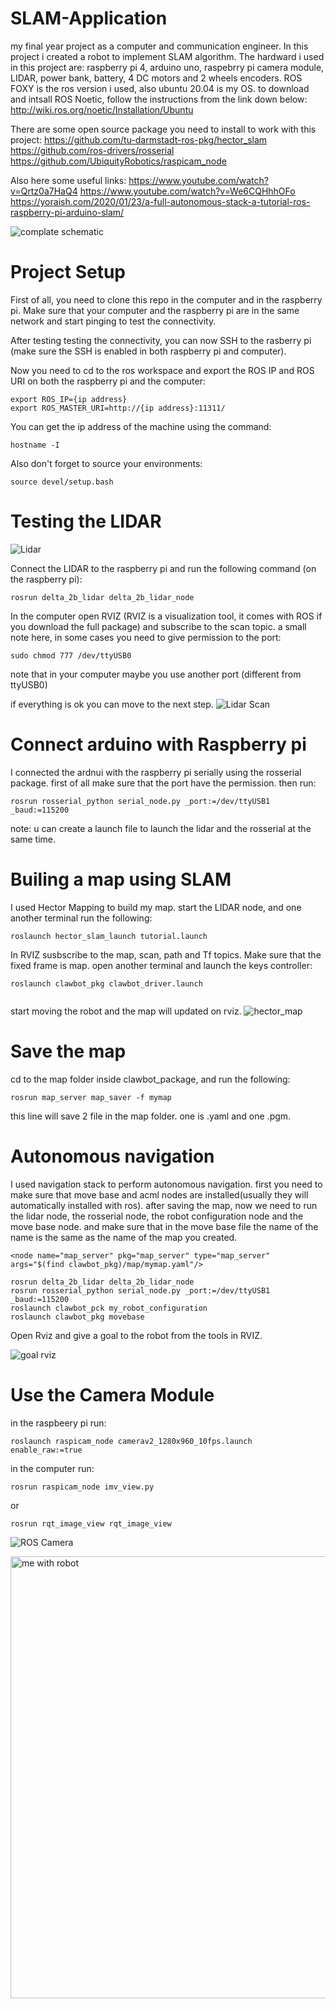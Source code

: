# SLAM-Application
my final year project as a computer and communication engineer.
In this project i created a robot to implement SLAM algorithm. The hardward i used in this project are: raspberry pi 4, arduino uno, raspebrry pi camera module, LIDAR, power bank, battery, 4 DC motors and 2 wheels encoders.
ROS FOXY is the ros version i used, also ubuntu 20.04 is my OS.
to download and intsall ROS Noetic, follow the instructions from the link down below:
http://wiki.ros.org/noetic/Installation/Ubuntu

There are some open source package you need to install to work with this project:
https://github.com/tu-darmstadt-ros-pkg/hector_slam
https://github.com/ros-drivers/rosserial
https://github.com/UbiquityRobotics/raspicam_node

Also here some useful links:
https://www.youtube.com/watch?v=Qrtz0a7HaQ4
https://www.youtube.com/watch?v=We6CQHhhOFo
https://yoraish.com/2020/01/23/a-full-autonomous-stack-a-tutorial-ros-raspberry-pi-arduino-slam/

![complate schematic](https://user-images.githubusercontent.com/73353537/127464745-c2d5dd35-4323-46a6-b5e9-a2720bf9abdd.JPG)

# Project Setup
First of all, you need to clone this repo in the computer and in the raspberry pi. Make sure that your computer and the raspberry pi are in the same network and start pinging to test the connectivity.

After testing testing the connectivity, you can now SSH to the rasberry pi (make sure the SSH is enabled in both raspberry pi and computer). 

Now you need to cd to the ros workspace and export the ROS IP and ROS URI on both the raspberry pi and the computer: 
```
export ROS_IP={ip address}
export ROS_MASTER_URI=http://{ip address}:11311/
```
You can get the ip address of the machine using the command:
```
hostname -I
```
Also don't forget to source your environments:
```
source devel/setup.bash
```
# Testing the LIDAR
![Lidar](https://user-images.githubusercontent.com/73353537/127492066-15d3c742-9cce-42c7-a99e-605be6fd33e1.jpeg)

Connect the LIDAR to the raspberry pi and run the following command (on the raspberry pi):
```
rosrun delta_2b_lidar delta_2b_lidar_node
```
In the computer open RVIZ (RVIZ is a visualization tool, it comes with ROS if you download the full package) and subscribe to the scan topic.
a small note here, in some cases you need to give permission to the port:
```
sudo chmod 777 /dev/ttyUSB0
```
note that in your computer maybe you use another port (different from ttyUSB0)

if everything is ok you can move to the next step.
![Lidar Scan](https://user-images.githubusercontent.com/73353537/127491731-4be1b2ca-2c07-4ab8-becc-30377f3696cd.JPG)


# Connect arduino with Raspberry pi
I connected the ardnui with the raspberry pi serially using the rosserial package. first of all make sure that the port have the permission.
then run:
```
rosrun rosserial_python serial_node.py _port:=/dev/ttyUSB1 _baud:=115200
```
note: u can create a launch file to launch the lidar and the rosserial at the same time.

# Builing a map using SLAM
I used Hector Mapping to build my map. start the LIDAR node, and one another terminal run the following:
```
roslaunch hector_slam_launch tutorial.launch
```
In RVIZ susbscribe to the map, scan, path and Tf topics. Make sure that the fixed frame is map.
open another terminal and launch the keys controller:
```
roslaunch clawbot_pkg clawbot_driver.launch
 
```
start moving the robot and the map will updated on rviz.
![hector_map](https://user-images.githubusercontent.com/73353537/127491688-19856dd9-bab5-427d-a60a-5b8adbe0d43a.JPG)

# Save the map
cd to the map folder inside clawbot_package, and run the following:
```
rosrun map_server map_saver -f mymap
```
this line will save 2 file in the map folder. one is .yaml and one .pgm.

# Autonomous navigation
I used navigation stack to perform autonomous navigation. first you need to make sure that move base and acml nodes are installed(usually they will automatically installed with ros).
after saving the map, now we need to run the lidar node, the rosserial node, the robot configuration node and the move base node.
and make sure that in the move base file the name of the name is the same as the name of the map you created.
```
<node name="map_server" pkg="map_server" type="map_server" args="$(find clawbot_pkg)/map/mymap.yaml"/>
```

```
rosrun delta_2b_lidar delta_2b_lidar_node
rosrun rosserial_python serial_node.py _port:=/dev/ttyUSB1 _baud:=115200
roslaunch clawbot_pck my_robot_configuration
roslaunch clawbot_pkg movebase
```
Open Rviz and give a goal to the robot from the tools in RVIZ.

![goal rviz](https://user-images.githubusercontent.com/73353537/127491778-49f9beb5-e1b1-46e1-a767-da2efdbf8695.JPG)

# Use the Camera Module
in the raspbeery pi run:
```
roslaunch raspicam_node camerav2_1280x960_10fps.launch enable_raw:=true 
```
in the computer run:
```
rosrun raspicam_node imv_view.py
```
or 
```
rosrun rqt_image_view rqt_image_view
```
![ROS Camera](https://user-images.githubusercontent.com/73353537/127491829-ce14eb85-d3cb-4da8-8467-a058766d33d4.JPG)



<img width="707" alt="me with robot" src="https://user-images.githubusercontent.com/73353537/127491859-eb764bec-14b6-49f3-8750-643457a486af.png">
